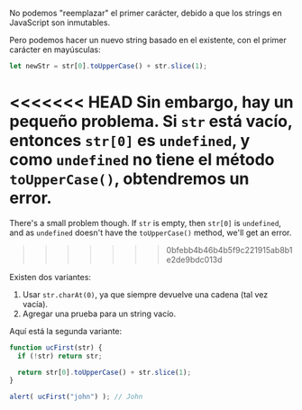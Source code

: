 No podemos "reemplazar" el primer carácter, debido a que los strings en JavaScript son inmutables.

Pero podemos hacer un nuevo string basado en el existente, con el primer carácter en mayúsculas:

```js
let newStr = str[0].toUpperCase() + str.slice(1);
```

<<<<<<< HEAD
Sin embargo, hay un pequeño problema. Si `str` está vacío, entonces `str[0]` es `undefined`, y como  `undefined` no tiene  el método `toUpperCase()`, obtendremos un error.
=======
There's a small problem though. If `str` is empty, then `str[0]` is `undefined`, and as `undefined` doesn't have the `toUpperCase()` method, we'll get an error.
>>>>>>> 0bfebb4b46b4b5f9c221915ab8b1e2de9bdc013d

Existen dos variantes:

1. Usar `str.charAt(0)`, ya que siempre devuelve una cadena (tal vez vacía).
2. Agregar una prueba para un string vacío.

Aquí está la segunda variante:

```js run demo
function ucFirst(str) {
  if (!str) return str;

  return str[0].toUpperCase() + str.slice(1);
}

alert( ucFirst("john") ); // John
```
